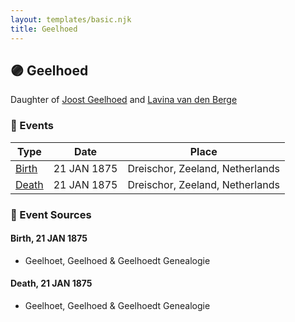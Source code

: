 ```yaml
---
layout: templates/basic.njk
title: Geelhoed
---
```

## 🟣 Geelhoed

Daughter of [Joost Geelhoed](/people/7/73673934) and [Lavina van den Berge](/people/7/71558365)

### 📆 Events

Type | Date | Place
------ | ------ | ------
[Birth](#event-3e9cb1a0-0a4b-4394-82d1-03fa4cb089b0) | 21 JAN 1875 | Dreischor, Zeeland, Netherlands
[Death](#event-cc0aa68e-af65-4f80-ba05-1991e388f1d3) | 21 JAN 1875 | Dreischor, Zeeland, Netherlands

### 📰 Event Sources

#### <a id="event-3e9cb1a0-0a4b-4394-82d1-03fa4cb089b0"></a> Birth, 21 JAN 1875
* Geelhoet, Geelhoed & Geelhoedt Genealogie

#### <a id="event-cc0aa68e-af65-4f80-ba05-1991e388f1d3"></a> Death, 21 JAN 1875
* Geelhoet, Geelhoed & Geelhoedt Genealogie